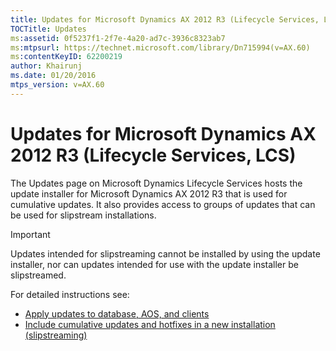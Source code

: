 ```yaml
---
title: Updates for Microsoft Dynamics AX 2012 R3 (Lifecycle Services, LCS)
TOCTitle: Updates
ms:assetid: 0f5237f1-2f7e-4a20-ad7c-3936c8323ab7
ms:mtpsurl: https://technet.microsoft.com/library/Dn715994(v=AX.60)
ms:contentKeyID: 62200219
author: Khairunj
ms.date: 01/20/2016
mtps_version: v=AX.60
---
```


# Updates for Microsoft Dynamics AX 2012 R3 (Lifecycle Services, LCS) 
The Updates page on Microsoft Dynamics Lifecycle Services hosts the update installer for Microsoft Dynamics AX 2012 R3 that is used for cumulative updates. It also provides access to groups of updates that can be used for slipstream installations.

> [!Important]
> Updates intended for slipstreaming cannot be installed by using the update installer, nor can updates intended for use with the update installer be slipstreamed.

For detailed instructions see:
-   [Apply updates to database, AOS, and clients](https://technet.microsoft.com/library/5aa25046-422c-4bb7-8fae-5901b3bd426c(AX.60).aspx)
-   [Include cumulative updates and hotfixes in a new installation (slipstreaming)](https://technet.microsoft.com/library/bda5bb5d-78a2-491d-b2e4-713f1ef08a20(AX.60).aspx)




